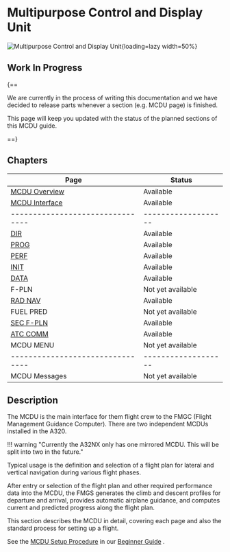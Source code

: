 # Multipurpose Control and Display Unit

<link rel="stylesheet" href="/stylesheets/admonition.css">
<link rel="stylesheet" href="/stylesheets/reported-issues.css">

![Multipurpose Control and Display Unit](../../assets/a32nx-briefing/mcdu/mcdu-full-index.png "Multipurpose Control and 
Display Unit"){loading=lazy width=50%}

## Work In Progress

{==

We are currently in the process of writing this documentation and we have decided to release parts whenever a section
(e.g. MCDU page) is finished.  

This page will keep you updated with the status of the planned sections of this MCDU guide.

==}

## Chapters

| Page                             | Status              |
|----------------------------------|---------------------|
| [MCDU Overview](#)               | Available           |
| [MCDU Interface](interface.md)   | Available           |
| -------------------------------- | ------------------- |
| [DIR](dir.md)                    | Available           |
| [PROG](prog.md)                  | Available           |
| [PERF](perf.md)                  | Available           |
| [INIT](init.md)                  | Available           |
| [DATA](data.md)                  | Available           |  
| F-PLN                            | Not yet available   |
| [RAD NAV](rad-nav.md)            | Available           |
| FUEL PRED                        | Not yet available   |
| [SEC F-PLN ](sec-f-plan.md)      | Available           |
| [ATC COMM](atc-comm.md)          | Available           |
| MCDU MENU                        | Not yet available   |
| -------------------------------- | ------------------- |
| MCDU Messages                    | Not yet available   |

## Description

The MCDU is the main interface for them flight crew to the FMGC (Flight Management Guidance Computer). There are two 
independent MCDUs installed in the A320.

!!! warning "Currently the A32NX only has one mirrored MCDU. This will be split into two in the future."

Typical usage is the definition and selection of a flight plan for lateral and vertical navigation during various 
flight phases.

After entry or selection of the flight plan and other required performance data into the MCDU, the FMGS generates 
the climb and descent profiles for departure and arrival, provides automatic airplane guidance, and computes current 
and predicted progress along the flight plan.

This section describes the MCDU in detail, covering each page and also the standard process for setting up a flight.

See the [MCDU Setup Procedure](../../beginner-guide/preparing-mcdu.md) in our [Beginner Guide](../../beginner-guide/overview.md) .





